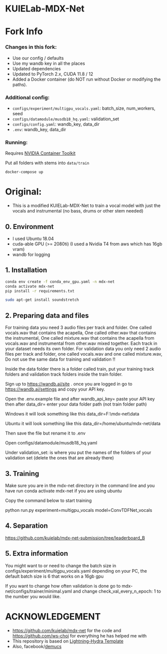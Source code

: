 # KUIELab-MDX-Net

# Fork Info

### Changes in this fork: 
- Use our config / defaults
- Use my wandb key in all the places
- Updated dependencies
- Updated to PyTorch 2.x, CUDA 11.8 / 12
- Added a Docker container (do NOT run without Docker or modifying the paths).

### Additional config:
- `configs/experiment/multigpu_vocals.yaml`: batch_size, num_workers, seed
- `configs/datamodule/musdb18_hq.yaml`: validation_set
- `configs/config.yaml`: wandb_key, data_dir
- `.env`: wandb_key, data_dir


### Running:
Requires [NVIDIA Container Toolkit](https://docs.nvidia.com/datacenter/cloud-native/container-toolkit/install-guide.html)

Put all folders with stems into `data/train`

```
docker-compose up
```

# Original:


- This is a modified KUIELab-MDX-Net to train a vocal model with just the vocals and instrumental (no bass, drums or other stem needed)

## 0. Environment

- I used Ubuntu 18.04
- cuda-able GPU (>= 2080ti) (I used a Nvidia T4 from aws which has 16gb vram)
- wandb for logging

## 1. Installation

```bash
conda env create -f conda_env_gpu.yaml -n mdx-net
conda activate mdx-net
pip install -r requirements.txt

sudo apt-get install soundstretch
```

## 2. Preparing data and files

For training data you need 3 audio files per track and folder. One called vocals.wav that contains the acapella, One called other.wav that contains the instrumental, One called mixture.wav that contains the acapella from vocals.wav and instrumental from other.wav mixed together. Each track in your dataset needs its own folder.
For validation data you only need 2 audio files per track and folder, one called vocals.wav and one called mixture.wav, Do not use the same data for training and validation !!

Inside the data folder there is a folder called train, put your training track folders and validation track folders inside the train folder.

Sign up to https://wandb.ai/site . once you are logged in go to https://wandb.ai/settings and copy your API key.

Open the .env.example file and after wandb_api_key= paste your API key then after data_dir= enter your data folder path (not train folder path)

Windows it will look something like this data_dir=F:\mdx-net\data

Ubuntu it will look something like this data_dir=/home/ubuntu/mdx-net/data

Then save the file but rename it to .env

Open configs/datamodule/musdb18_hq.yaml
 
Under validation_set: is where you put the names of the folders of your validation set (delete the ones that are already there)

## 3. Training

Make sure you are in the mdx-net directory in the command line and you have run conda activate mdx-net if you are using ubuntu

Copy the command below to start training

python run.py experiment=multigpu_vocals model=ConvTDFNet_vocals

## 4. Separation
https://github.com/kuielab/mdx-net-submission/tree/leaderboard_B

## 5. Extra information

You might want to or need to change the batch size in configs/experiment/multigpu_vocals.yaml depending on your PC, the default batch size is 6 that works on a 16gb gpu

If you want to change how often validation is done go to mdx-net/configs/trainer/minimal.yaml and change check_val_every_n_epoch: 1 to the number you would like.

# ACKNOWLEDGEMENT
- https://github.com/kuielab/mdx-net for the code and https://github.com/ws-choi for everything he has helped me with 
- This repository is based on [Lightning-Hydra Template](https://github.com/ashleve/lightning-hydra-template)
- Also, facebook/[demucs](https://github.com/facebookresearch/demucs)
